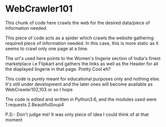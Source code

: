 # WebCrawler101
This chunk of code here crawls the web for the desired data/piece of information needed.


This piece of code acts as a spider which crawls the website gathering required piece of information needed.
In this case, this is more static as it seems to crawl only one page at a time.

The url's used here points to the Women's lingerie section of India's finest marketplace i.e Flipkart
and gathers the links as well as the Header for all the diaplayed lingerie in that page. Pretty Cool eh?

This code is purely meant for educational purposes only and nothing else.
It's still under development and the later ones will become available as WebCrawler102,103 or so I hope

The code is edited and written in Python3.6, and the modules used were 
1.requests
2.BeautifulSoup4


P.S:- Don't judge me! It was only piece of idea I could think of at that moment

